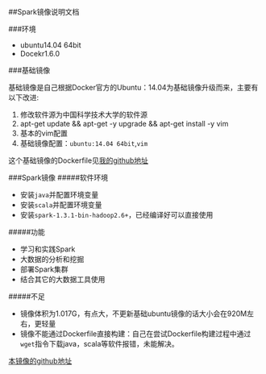 ##Spark镜像说明文档

###环境
* ubuntu14.04 64bit
* Docekr1.6.0

###基础镜像

基础镜像是自己根据Docker官方的Ubuntu：14.04为基础镜像升级而来，主要有以下改进:
1. 修改软件源为中国科学技术大学的软件源
2. apt-get update && apt-get -y upgrade && apt-get install -y vim
3. 基本的vim配置
4. 基础镜像配置：`ubuntu:14.04 64bit`,`vim`

这个基础镜像的Dockerfile见[我的github地址](https://github.com/adolphlwq/DockerfileHub)

###Spark镜像
#####软件环境
* 安装`java`并配置环境变量
* 安装`scala`并配置环境变量
* 安装`spark-1.3.1-bin-hadoop2.6+`，已经编译好可以直接使用

#####功能
* 学习和实践Spark
* 大数据的分析和挖掘
* 部署Spark集群
* 结合其它的大数据工具使用

#####不足
* 镜像体积为1.017G，有点大，不更新基础ubuntu镜像的话大小会在920M左右，更轻量
* 镜像不能通过Dockerfile直接构建：自己在尝试Dockerfile构建过程中通过`wget`指令下载java，scala等软件报错，未能解决。


[本镜像的github地址](https://github.com/adolphlwq/ubuntu-spark-ultimate)

